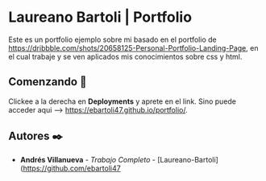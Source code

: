 # Laureano Bartoli | Portfolio

Este es un portfolio ejemplo sobre mi basado en el portfolio de https://dribbble.com/shots/20658125-Personal-Portfolio-Landing-Page, en el cual trabaje y se ven aplicados mis conocimientos sobre css y html.

## Comenzando 🚀

Clickee a la derecha en **Deployments** y aprete en el link. Sino puede acceder aqui --> https://ebartoli47.github.io/portfolio/.

## Autores ✒️

* **Andrés Villanueva** - *Trabajo Completo* - [Laureano-Bartoli](https://github.com/ebartoli47

